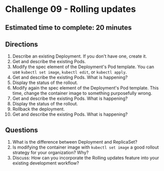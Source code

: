 # Challenge 09 - Rolling updates
## Estimated time to complete: 20 minutes

## Directions
1. Describe an existing Deployment.  If you don't have one, create it.
2. Get and describe the existing Pods.
3. Modify the spec element of the Deployment's Pod template.  You can use `kubectl set image`, `kubectl edit`, or `kubectl apply`.
4. Get and describe the existing Pods.  What is happening?
5. Display the status of the rollout.
6. Modify again the spec element of the Deployment's Pod template.  This time, change the container image to something purposefully wrong.
7. Get and describe the existing Pods.  What is happening?
8. Display the status of the rollout.
9. Rollback the deployment.
10. Get and describe the existing Pods.  What is happening?

## Questions
1. What is the difference between Deployment and ReplicaSet?
2. Is modifying the container image with `kubectl set image` a good rollout strategy for your organization?  Why?
3. Discuss: How can you incorporate the Rolling updates feature into your existing development workflow?